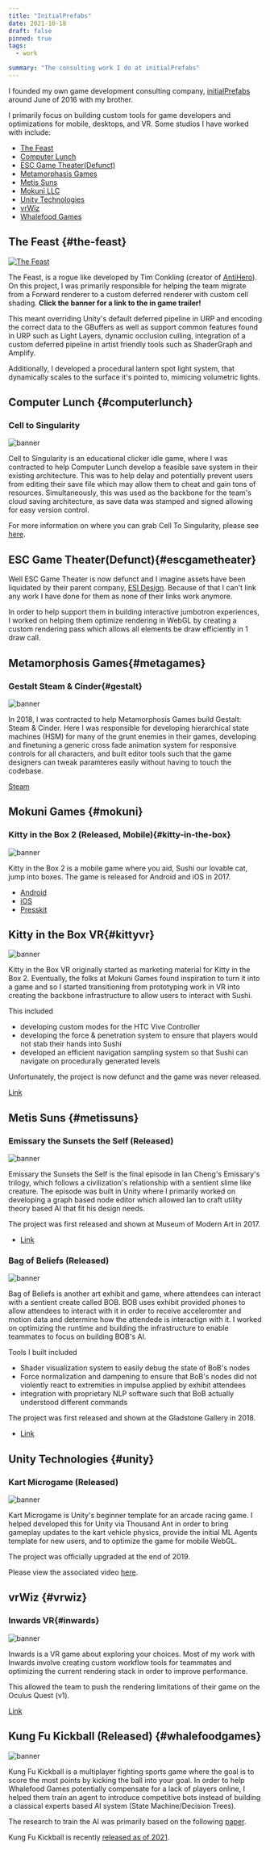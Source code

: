 ```yaml
---
title: "InitialPrefabs"
date: 2021-10-18
draft: false
pinned: true
tags:
  - work

summary: "The consulting work I do at initialPrefabs"
---
```


I founded my own game development consulting company, [initialPrefabs](https://initialprefabs.com) 
around June of 2016 with my brother. 

I primarily focus on building custom tools for game developers and optimizations for mobile, 
desktops, and VR. Some studios I have worked with include:

* [The Feast](#the-feast)
* [Computer Lunch](#computerlunch)
* [ESC Game Theater(Defunct)](#escgametheater)
* [Metamorphasis Games](#metagames)
* [Metis Suns](#metissuns)
* [Mokuni LLC](#mokuni)
* [Unity Technologies](#unity)
* [vrWiz](#vrwiz)
* [Whalefood Games](#whalefoodgames)

## The Feast {#the-feast}
[![The Feast](https://img.youtube.com/vi/5E8Hh8P0HCE/maxresdefault.jpg)](https://www.youtube.com/watch?v=5E8Hh8P0HCE "The Feast")

The Feast, is a rogue like developed by Tim Conkling (creator of [AntiHero](https://antihero-game.com/)). On this 
project, I was primarily responsible for helping the team migrate from a Forward renderer to a custom deferred 
renderer with custom cell shading. **Click the banner for a link to the in game trailer!**

This meant overriding Unity's default deferred pipeline in URP and encoding the correct data to the GBuffers as 
well as support common features found in URP such as Light Layers, dynamic occlusion culling, integration of a custom
deferred pipeline in artist friendly tools such as ShaderGraph and Amplify.

Additionally, I developed a procedural lantern spot light system, that dynamically scales to the surface it's pointed to, mimicing
volumetric lights.

## Computer Lunch {#computerlunch}
### Cell to Singularity

![banner](https://www.celltosingularity.com/img/cell_to_singularity_app_icon.png)

Cell to Singularity is an educational clicker idle game, where I was contracted to help Computer 
Lunch develop a feasible save system in their existing architecture. This was to help delay and 
potentially prevent users from editing their save file which may allow them to cheat and gain 
tons of resources. Simultaneously, this was used as the backbone for the team's cloud saving 
architecture, as save data was stamped and signed allowing for easy version control.

For more information on where you can grab Cell To Singularity, please see [here](https://www.celltosingularity.com/).

## ESC Game Theater(Defunct){#escgametheater}

Well ESC Game Theater is now defunct and I imagine assets have been liquidated by their parent 
company, [ESI Design](https://esidesign.nbbj.com/). Because of that I can't link any work I have 
done for them as none of their links work anymore. 

In order to help support them in building interactive jumbotron experiences, I worked on 
helping them optimize rendering in WebGL by creating a custom rendering pass which allows 
all elements be draw efficiently in 1 draw call.

## Metamorphosis Games{#metagames}
### Gestalt Steam & Cinder{#gestalt}

![banner](https://cdn.akamai.steamstatic.com/steam/apps/1231990/header.jpg?t=1629970667)

In 2018, I was contracted to help Metamorphosis Games build Gestalt: Steam & Cinder. Here I was 
responsible for developing hierarchical state machines (HSM) for many of the grunt enemies in their 
games, developing and finetuning a generic cross fade animation system for responsive controls 
for all characters, and built editor tools such that the game designers can tweak paramteres easily 
without having to touch the codebase.

[Steam](https://store.steampowered.com/agecheck/app/1231990/)

## Mokuni Games {#mokuni}
### Kitty in the Box 2 (Released, Mobile){#kitty-in-the-box}

![banner](http://mokuni.com/press/Kitty%20in%20the%20Box%202/images/header.png)

Kitty in the Box 2 is a mobile game where you aid, Sushi our lovable cat, jump into boxes. The game 
is released for Android and iOS in 2017.

* [Android](https://play.google.com/store/apps/details?id=com.mokuni.kib2&hl=en_US)
* [iOS](https://apps.apple.com/us/app/kitty-in-the-box-2/id1106313526)
* [Presskit](http://mokuni.com/press/sheet.php?p=Kitty%20in%20the%20Box%202)


## Kitty in the Box VR{#kittyvr}

![banner](http://mokuni.com/press/Kitty%20in%20the%20Box%20VR/images/header.png)

Kitty in the Box VR originally started as marketing material for Kitty in the Box 2. Eventually, 
the folks at Mokuni Games found inspiration to turn it into a game and so I started transitioning 
from prototyping work in VR into creating the backbone infrastructure to allow users to interact 
with Sushi. 

This included 
* developing custom modes for the HTC Vive Controller
* developing the force & penetration system to ensure that players would not stab their hands 
into Sushi 
* developed an efficient navigation sampling system so that Sushi can navigate on 
procedurally generated levels

Unfortunately, the project is now defunct and the game was never released.

[Link](http://mokuni.com/press/sheet.php?p=Kitty%20in%20the%20Box%20VR)

## Metis Suns {#metissuns}

### Emissary the Sunsets the Self (Released)

![banner](https://d2w9rnfcy7mm78.cloudfront.net/2455622/display_c572f2f995faf7d9d8ceb3b7e6749739.png)

Emissary the Sunsets the Self is the final episode in Ian Cheng's Emissary's trilogy, which follows 
a civilization's relationship with a sentient slime like creature. The episode was built in Unity 
where I primarily worked on developing a graph based node editor which allowed Ian to 
craft utility theory based AI that fit his design needs.

The project was first released and shown at Museum of Modern Art in 2017.
* [Link](http://iancheng.com/emissaries)

### Bag of Beliefs (Released)

![banner](https://d2w9rnfcy7mm78.cloudfront.net/2663713/original_5961e121e6b2cc91b90ce77bda1563f8.jpg)

Bag of Beliefs is another art exhibit and game, where attendees can interact with a sentient create 
called BOB. BOB uses exhibit provided phones to allow attendees to interact with it in order to receive 
acceleromter and motion data and determine how the attendede is interactign with it. I worked on 
optimizing the runtime and building the infrastructure to enable teammates to focus on building 
BOB's AI.

Tools I built included
* Shader visualization system to easily debug the state of BoB's nodes
* Force normalization and dampening to ensure that BoB's nodes did not violently react to extremities 
in impulse applied by exhibit attendees
* integration with proprietary NLP software such that BoB actually understood different commands

The project was first released and shown at the Gladstone Gallery in 2018.
* [Link](http://iancheng.com/BOB)

## Unity Technologies {#unity}
### Kart Microgame (Released)

![banner](https://assetstorev1-prd-cdn.unity3d.com/key-image/1c64e0ff-1b57-48ad-8b3d-ab7bf63e6d0c.webp)

Kart Microgame is Unity's beginner template for an arcade racing game. I helped developed this for 
Unity via Thousand Ant in order to bring gameplay updates to the kart vehicle physics, provide the 
initial ML Agents template for new users, and to optimize the game for mobile WebGL.

The project was officially upgraded at the end of 2019.

Please view the associated video [here](../thousand-ant).

## vrWiz {#vrwiz}

### Inwards VR{#inwards}

![banner](https://static.wixstatic.com/media/7e1185_7e2d1afe25994e019c616392d5f72a41~mv2.jpg/v1/fill/w_1956,h_1108,al_c,q_90,usm_0.66_1.00_0.01/Screen%2520Shot%25202021-03-12%2520at%252015_42_.webp)

Inwards is a VR game about exploring your choices. Most of my work with Inwards involve creating custom 
workflow tools for teammates and optimizing the current rendering stack in order to improve performance.

This allowed the team to push the rendering limitations of their game on the Oculus Quest (v1).

[Link](https://www.vrwiz.co/projects)

## Kung Fu Kickball (Released) {#whalefoodgames}

![banner](https://www.kungfukickball.com/images/Screenshot1.png)

Kung Fu Kickball is a multiplayer fighting sports game where the goal is to score the most points 
by kicking the ball into your goal. In order to help Whalefood Games potentially compensate for a 
lack of players online, I helped them train an agent to introduce competitive bots instead of 
building a classical experts based AI system (State Machine/Decision Trees). 

The research to train the AI was primarily based on the following [paper](https://arxiv.org/pdf/1702.06230.pdf).

Kung Fu Kickball is recently [released as of 2021](https://store.steampowered.com/app/1004620/KungFu_Kickball/).
